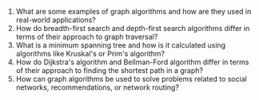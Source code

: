 

1. What are some examples of graph algorithms and how are they used in real-world applications?
2. How do breadth-first search and depth-first search algorithms differ in terms of their approach to graph traversal?
3. What is a minimum spanning tree and how is it calculated using algorithms like Kruskal's or Prim's algorithm?
4. How do Dijkstra's algorithm and Bellman-Ford algorithm differ in terms of their approach to finding the shortest path in a graph? 
5. How can graph algorithms be used to solve problems related to social networks, recommendations, or network routing?